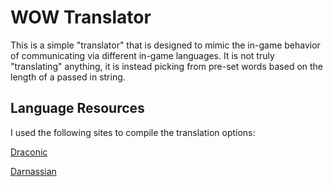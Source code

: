# WOW Translator

This is a simple "translator" that is designed to mimic the in-game behavior of communicating via different in-game languages. It is not truly "translating" anything, it is instead picking from pre-set words based on the length of a passed in string.

## Language Resources

I used the following sites to compile the translation options:

[Draconic](https://wowpedia.fandom.com/wiki/Draconic)

[Darnassian](https://wowpedia.fandom.com/wiki/Darnassian)
